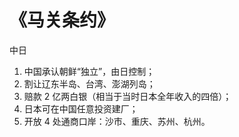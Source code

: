 # 《马关条约》

<!-- :条约: -->

中日

1. 中国承认朝鲜“独立”，由日控制；
2. 割让辽东半岛、台湾、澎湖列岛；
3. 赔款 2 亿两白银（相当于当时日本全年收入的四倍）；
4. 日本可在中国任意投资建厂；
5. 开放 4 处通商口岸：沙市、重庆、苏州、杭州。
